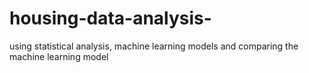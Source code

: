 # housing-data-analysis-
using statistical analysis, machine learning models and comparing the machine learning model 
